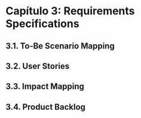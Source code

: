 # Capítulo 3: Requirements Specifications
## 3.1. To-Be Scenario Mapping
## 3.2. User Stories
## 3.3. Impact Mapping
## 3.4. Product Backlog
